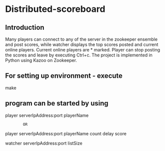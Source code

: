 # Distributed-scoreboard

## Introduction
Many players can connect to any of the server in the zookeeper ensemble and post scores, while watcher displays the top scores posted and current online players. Current online players are * marked. Player can stop posting the scores and leave by executing Ctrl+c.
The project is implemented in Python using Kazoo on Zookeeper.

## For setting up environment - execute
make

## program can be started by using

player serverIpAddress:port playerName

            OR          

player serverIpAddress:port playerName count delay score

watcher serverIpAddress:port listSize

